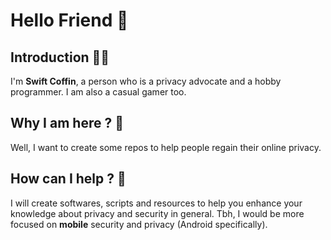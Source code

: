 # Hello Friend 👋
## Introduction 🙋‍♂️
I'm **Swift Coffin**, a person who is a privacy advocate and a hobby programmer. I am also a casual gamer too. 
## Why I am here ? 🤔
Well, I want to create some repos to help people regain their online privacy.
## How can I help ? 🤝
I will create  softwares, scripts and resources to help you enhance your knowledge about privacy and security in general. Tbh, I would be more focused on **mobile** security and privacy (Android specifically).
